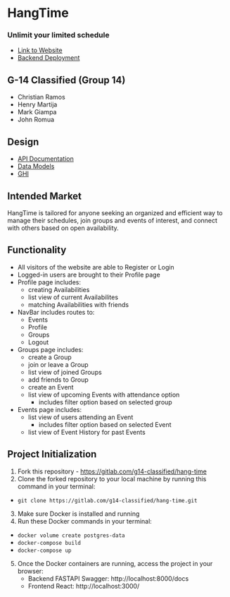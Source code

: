 # HangTime
### Unlimit your limited schedule
- <a href="https://g14-classified.gitlab.io/hang-time">Link to Website</a>
- <a href="https://oct-2023-14-pt-g14backend.mod3projects.com/docs#/default">Backend Deployment</a>

## G-14 Classified (Group 14)
- Christian Ramos
- Henry Martija
- Mark Giampa
- John Romua

## Design
- <a href="https://gitlab.com/g14-classified/hang-time/-/blob/dev/docs/API.md">API Documentation</a>
- <a href="https://gitlab.com/g14-classified/hang-time/-/blob/dev/docs/DATA-MODEL.md">Data Models</a>
- <a href="https://gitlab.com/g14-classified/hang-time/-/blob/dev/docs/ghi.md">GHI</a>

## Intended Market
HangTime is tailored for anyone seeking an organized and efficient way to manage their schedules, join groups and events of interest, and connect with others based on open availability.

## Functionality
- All visitors of the website are able to Register or Login
- Logged-in users are brought to their Profile page
- Profile page includes:
    - creating Availabilities
    - list view of current Availabilites
    - matching Availabilities with friends
- NavBar includes routes to:
    - Events
    - Profile
    - Groups
    - Logout
- Groups page includes:
    - create a Group
    - join or leave a Group
    - list view of joined Groups
    - add friends to Group
    - create an Event
    - list view of upcoming Events with attendance option
        - includes filter option based on selected group
- Events page includes:
    - list view of users attending an Event
        - includes filter option based on selected Event
    - list view of Event History for past Events

## Project Initialization
1. Fork this repository - https://gitlab.com/g14-classified/hang-time
2. Clone the forked repository to your local machine by running this command in your terminal:
- `git clone https://gitlab.com/g14-classified/hang-time.git`
3. Make sure Docker is installed and running
4. Run these Docker commands in your terminal:
- `docker volume create postgres-data`
- `docker-compose build`
- `docker-compose up`
5. Once the Docker containers are running, access the project in your browser:
    - Backend FASTAPI Swagger: http://localhost:8000/docs
    - Frontend React: http://localhost:3000/
